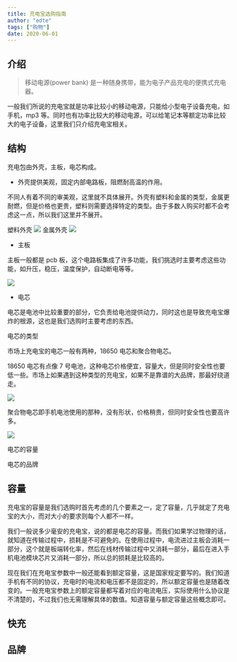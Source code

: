 ```yaml
---
title: 充电宝选购指南
author: "edte"
tags: ["购物"]
date: 2020-06-01
---
```




## 介绍

> 移动电源(power bank) 是一种随身携带，能为电子产品充电的便携式充电器。

一般我们所说的充电宝就是功率比较小的移动电源，只能给小型电子设备充电，如手机，mp3 等。同时也有功率比较大的移动电源，可以给笔记本等额定功率比较大的电子设备，这里我们只介绍充电宝相关。

## 结构

充电包由外壳，主板，电芯构成。

* 外壳提供美观，固定内部电路板，阻燃耐高温的作用。

不同人有着不同的审美观，这里就不具体展开。外壳有塑料和金属的类型，金属更耐燃，但是价格也更贵，塑料则需要选择特定的类型。由于多数人购买时都不会考虑这一点，所以我们这里并不展开。

塑料外壳
![](http://article.fd.zol-img.com.cn/t_s640x2000/g4/M09/06/0F/Cg-4WlR8Oz6IfzbCAAO1h94wUUcAARisgGdRkIAA7Wf590.jpg)
金属外壳
![](http://article.fd.zol-img.com.cn/t_s640x2000/g4/M08/06/0F/Cg-4WVR8PcKIF_YHAAMDPgOQYHMAARivQKbwLgAAwNW680.jpg)


* 主板

主板一般都是 pcb 板，这个电路板集成了许多功能，我们挑选时主要考虑这些功能，如升压，稳压，温度保护，自动断电等等。

![](http://article.fd.zol-img.com.cn/t_s640x2000/g4/M09/06/0F/Cg-4WlR8Oz-IclJ5AAM68TvdIhcAARisgG4CeIAAzsJ177.jpg)

* 电芯

电芯是电池中比较重要的部分，它负责给电池提供动力，同时这也是导致充电宝爆炸的根源，这也是我们选购时主要考虑的东西。

电芯的类型

市场上充电宝的电芯一般有两种，18650 电芯和聚合物电芯。

18650 电芯有点像 7 号电池，这种电芯价格便宜，容量大，但是同时安全性也要低一些。市场上如果遇到这种类型的充电宝，如果不是靠谱的大品牌，那最好绕道走。

![](https://i0.hdslb.com/bfs/article/86688a34f61b10b8b31f64e5031ccd8f0d75494b.jpg@1320w_710h.webp)

聚合物电芯即手机电池使用的那种，没有形状，价格稍贵，但同时安全性也要高许多。

![](https://i0.hdslb.com/bfs/article/03b065462c07ffa62b30d90e331c38fb67e4facc.jpg@1320w_790h.webp)

电芯的容量

电芯的品牌



## 容量

充电宝的容量是我们选购时首先考虑的几个要素之一，定了容量，几乎就定了充电宝的大小，而对大小的要求则每个人都不一样。

我们一般说多少毫安的充电宝，说的都是电芯的容量。而我们如果学过物理的话，就知道在传输过程中，损耗是不可避免的。在使用过程中，电流进过主板会消耗一部分，这个就是板端转化率，然后在线材传输过程中又消耗一部分，最后在进入手机电池模块芯片又消耗一部分，所以总的损耗是比较高的。

现在我们在充电宝参数中一般还能看到额定容量，这是国家规定要写的。我们知道手机有不同的协议，充电时的电流和电压都不是固定的，所以额定容量也是随着改变的。一般充电宝参数上的额定容量都写着对应的电流电压，实际使用什么协议是不清楚的，不过我们也无需理解具体的数值。知道容量与额定容量这些概念即可。

## 快充



## 品牌